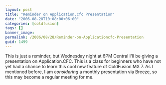 ```yaml
---
layout: post
title: "Reminder on Application.cfc Presentation"
date: "2006-08-28T10:08:00+06:00"
categories: [coldfusion]
tags: []
banner_image: 
permalink: /2006/08/28/Reminder-on-Applicationcfc-Presentation
guid: 1499
---
```


This is just a reminder, but Wednesday night at 6PM Central I'll be giving a presentation on Application.CFC. This is a class for beginners who have not yet had a chance to learn this cool new feature of ColdFusion MX 7. As I mentioned before, I am <i>considering</i> a monthly presentation via Breeze, so this may become a regular meeting for me.